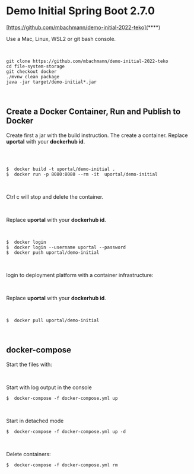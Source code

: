 # Demo Initial Spring Boot 2.7.0



[https://github.com/mbachmann/demo-initial-2022-teko](****)

Use a Mac, Linux, WSL2 or git bash console.

<br/>

```
git clone https://github.com/mbachmann/demo-initial-2022-teko
cd file-system-storage
git checkout docker
./mvnw clean package
java -jar target/demo-initial*.jar
```

<br/>

##  Create a Docker Container, Run and Publish to Docker

Create first a jar with the build instruction. The create a container. Replace **uportal** with your **dockerhub id**.

<br/>

```

$  docker build -t uportal/demo-initial .
$  docker run -p 8080:8080 --rm -it  uportal/demo-initial
```

<br/>

Ctrl c will stop and delete the container.

<br/>

Replace **uportal** with your **dockerhub id**.

<br/>

```
$  docker login
$  docker login --username uportal --password 
$  docker push uportal/demo-initial
```
<br/>

login to deployment platform with a container infrastructure:

<br/>

Replace **uportal** with your **dockerhub id**.

<br/>

```
$  docker pull uportal/demo-initial
```

<br/>

##  docker-compose

Start the files with:

<br/>

Start with log output in the console

```
$  docker-compose -f docker-compose.yml up
```

<br/>

Start in detached mode

```
$  docker-compose -f docker-compose.yml up -d
```

<br/>

Delete containers:

```
$  docker-compose -f docker-compose.yml rm
```

<br/>
